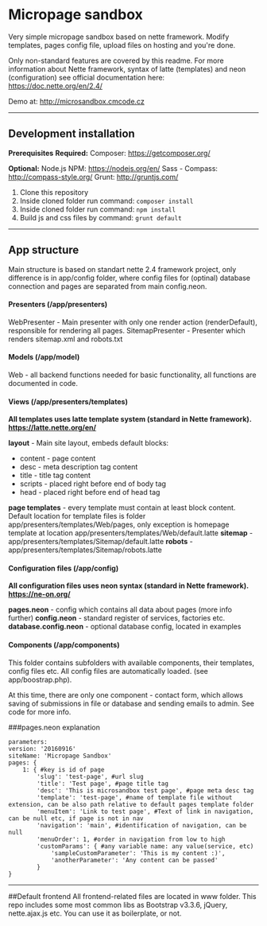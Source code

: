 # Micropage sandbox
Very simple micropage sandbox based on nette framework.  Modify templates, pages config file, upload files on hosting and you're done. 

Only non-standard features are covered by this readme. For more information about Nette framework, syntax of latte (templates) and neon (configuration) see official documentation here: https://doc.nette.org/en/2.4/

Demo at: http://microsandbox.cmcode.cz


----------


## Development installation
**Prerequisites**
**Required:** 
Composer: https://getcomposer.org/

**Optional:**
Node.js NPM: https://nodejs.org/en/ 
Sass - Compass: http://compass-style.org/
Grunt: http://gruntjs.com/

 1. Clone this repository
 2. Inside cloned folder run command: `composer install`
 3. Inside cloned folder run command: `npm install`
 4. Build js and css files by command: `grunt default`


----------


## App structure
Main structure is based on standart nette 2.4 framework project, only difference is in app/config folder, where config files for (optinal) database connection and pages are separated from main config.neon.
#### Presenters (/app/presenters)
WebPresenter - Main presenter with only one render action (renderDefault), responsible for rendering all pages.
SitemapPresenter - Presenter which renders sitemap.xml and robots.txt
#### Models (/app/model)
Web - all backend functions needed for basic functionality, all functions are documented in code.
#### Views (/app/presenters/templates)
**All templates uses latte template system (standard in Nette framework). https://latte.nette.org/en/** 

**layout** - Main site layout, embeds default blocks: 

 - content - page content
 - desc - meta description tag content
 - title - title tag content
 - scripts - placed right before end of body tag
 - head - placed right before end of head tag

**page templates** - every template must contain at least block content. Default location for template files is folder app/presenters/templates/Web/pages, only exception is homepage template at location app/presenters/templates/Web/default.latte
**sitemap** - app/presenters/templates/Sitemap/default.latte
**robots** - app/presenters/templates/Sitemap/robots.latte

#### Configuration files (/app/config)
**All configuration files uses neon syntax (standard in Nette framework). https://ne-on.org/**

**pages.neon** - config which contains all data about pages (more info further)
**config.neon** - standard register of services, factories etc.
**database.config.neon** - optional database config, located in examples

#### Components (/app/components)
This folder contains subfolders with available components, their templates, config files etc. All config files are automatically loaded. (see app/boostrap.php).

At this time, there are only one component - contact form, which allows saving of submissions in file or database and sending emails to admin. See code for more info.

###pages.neon explanation

    parameters:
	version: '20160916'
	siteName: 'Micropage Sandbox'
	pages: {
		1: { #key is id of page
			'slug': 'test-page', #url slug
			'title': 'Test page', #page title tag
			'desc': 'This is microsandbox test page', #page meta desc tag
			'template': 'test-page', #name of template file without extension, can be also path relative to default pages template folder 
			'menuItem': 'Link to test page', #Text of link in navigation, can be null etc, if page is not in nav
			'navigation': 'main', #identification of navigation, can be null
			'menuOrder': 1, #order in navigation from low to high
			'customParams': { #any variable name: any value(service, etc)  
				'sampleCustomParameter': 'This is my content :)',
				'anotherParameter': 'Any content can be passed'
			}
	}
	


----------


##Default frontend
All frontend-related files are located in www folder. This repo includes some most common libs as Bootstrap v3.3.6, jQuery, nette.ajax.js etc. You can use it as boilerplate, or not.



